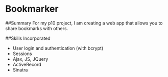 # Bookmarker

##Summary
For my p10 project, I am creating a web app that allows you to share bookmarks with others.


##Skills Incorporated
* User login and authentication (with bcrypt)
* Sessions
* Ajax, JS, JQuery
* ActiveRecord
* Sinatra
